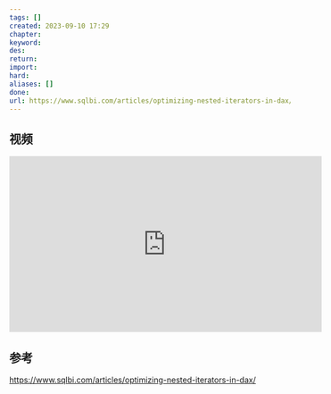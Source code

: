 ```yaml
---
tags: []
created: 2023-09-10 17:29
chapter: 
keyword: 
des: 
return: 
import: 
hard: 
aliases: []
done: 
url: https://www.sqlbi.com/articles/optimizing-nested-iterators-in-dax/
---
```


## 视频 
<iframe width="560" height="315" src="https://www.youtube.com/embed/UtDP8KnWXy8?si=1EZ4iMu9ctadvEUX" title="YouTube video player" frameborder="0" allow="accelerometer; autoplay; clipboard-write; encrypted-media; gyroscope; picture-in-picture; web-share" allowfullscreen></iframe>


## 参考
https://www.sqlbi.com/articles/optimizing-nested-iterators-in-dax/